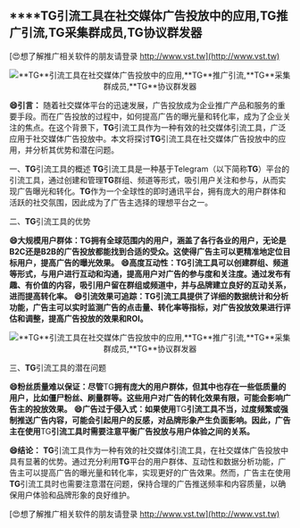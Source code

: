 ## ****TG**引流工具在社交媒体广告投放中的应用,**TG**推广引流,**TG**采集群成员,**TG**协议群发器**

[😍想了解推广相关软件的朋友请登录 http://www.vst.tw](http://www.vst.tw)

 <center><img src="https://vst.tw/MP4/tuiguang/png/1.png" alt="**TG**引流工具在社交媒体广告投放中的应用,**TG**推广引流,**TG**采集群成员,**TG**协议群发器"></center>

**😄引言：**
随着社交媒体平台的迅速发展，广告投放成为企业推广产品和服务的重要手段。而在广告投放的过程中，如何提高广告的曝光量和转化率，成为了企业关注的焦点。在这个背景下，**TG**引流工具作为一种有效的社交媒体引流工具，广泛应用于社交媒体广告投放中。本文将探讨**TG**引流工具在社交媒体广告投放中的应用，并分析其优势和潜在问题。

一、**TG**引流工具的概述
**TG**引流工具是一种基于Telegram（以下简称**TG**）平台的引流工具，通过创建和管理**TG**群组、频道等形式，吸引用户关注和参与，从而实现广告曝光和转化。**TG**作为一个全球性的即时通讯平台，拥有庞大的用户群体和活跃的社交氛围，因此成为了广告主选择的理想平台之一。

二、**TG**引流工具的优势

**😄大规模用户群体：**TG**拥有全球范围内的用户，涵盖了各行各业的用户，无论是B2C还是B2B的广告投放都能找到合适的受众。这使得广告主可以更精准地定位目标用户，提高广告的曝光效果。**
**😄高度互动性：**TG**引流工具可以创建群组、频道等形式，与用户进行互动和沟通，提高用户对广告的参与度和关注度。通过发布有趣、有价值的内容，吸引用户留在群组或频道中，并与品牌建立良好的互动关系，进而提高转化率。**
**😄引流效果可追踪：**TG**引流工具提供了详细的数据统计和分析功能，广告主可以实时监测广告的点击量、转化率等指标，对广告投放效果进行评估和调整，提高广告投放的效果和ROI。**

 <center><img src="https://vst.tw/MP4/tuiguang/png/3.png" alt="**TG**引流工具在社交媒体广告投放中的应用,**TG**推广引流,**TG**采集群成员,**TG**协议群发器"></center>

三、**TG**引流工具的潜在问题

**😄粉丝质量难以保证：尽管**TG**拥有庞大的用户群体，但其中也存在一些低质量的用户，比如僵尸粉丝、刷量群等。这些用户对广告的转化效果有限，可能会影响广告主的投放效果。**
**😄广告过于侵入式：如果使用**TG**引流工具不当，过度频繁或强制推送广告内容，可能会引起用户的反感，对品牌形象产生负面影响。因此，广告主在使用**TG**引流工具时需要注意平衡广告投放与用户体验之间的关系。**

**😄结论：**
**TG**引流工具作为一种有效的社交媒体引流工具，在社交媒体广告投放中具有显著的优势。通过充分利用**TG**平台的用户群体、互动性和数据分析功能，广告主可以提高广告的曝光量和转化率，实现更好的广告效果。然而，广告主在使用**TG**引流工具时也需要注意潜在问题，保持合理的广告推送频率和内容质量，以确保用户体验和品牌形象的良好维护。

[😍想了解推广相关软件的朋友请登录 http://www.vst.tw](http://www.vst.tw)



